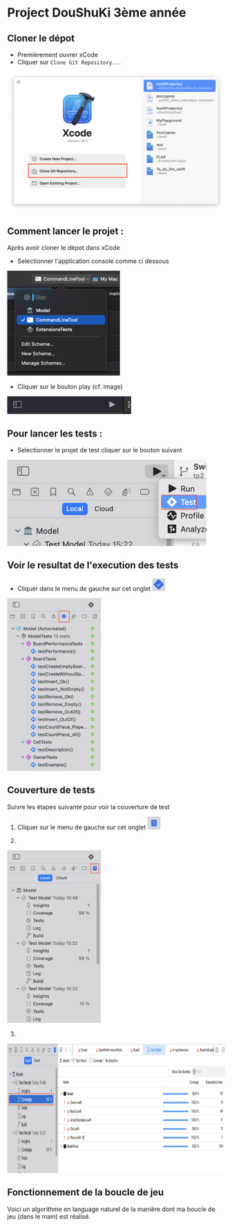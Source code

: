 # Project DouShuKi 3ème année

## Cloner le dépot

- Premièrement ouvrer xCode
- Cliquer sur `Clone Git Repository...`
<img src="./Image/CloneProject.png" height="auto" width="auto"/>

## Comment lancer le projet :

Après avoir cloner le dépot dans xCode
- Selectionner l'application console comme ci dessous

<img src="./Image/SelectProject.png" height="auto" width="auto"/>

- Cliquer sur le bouton play (cf. image)

<img src="./Image/PlayButton.png" height="auto" width="auto"/>

## Pour lancer les tests :

- Selectionner le projet de test cliquer sur le bouton suivant 

<img src="./Image/RunTest.png" height="200" width="auto"/>


## Voir le resultat de l'execution des tests

- Cliquer dans le menu de gauche sur cet onglet <span><img src="./Image/ResultTestIcon.png" width="30" height="auto"/></span>

<img src="./Image/ResultTest.png" height="400" width="auto"/>

## Couverture de tests

Suivre les étapes suivante pour voir la couverture de test

1) Cliquer sur le menu de gauche sur cet onglet <span><img src="./Image/CoverageReportIcon.png" width="30" height="auto"/></span>

2)

<img src="./Image/Coverage%20report.png" height="400" width="auto"/>

3)

<img src="./Image/CoverageReport2.png" height="300" width="auto"/>

## Fonctionnement de la boucle de jeu

Voici un algorithme en language naturel de la manière dont ma boucle de jeu (dans le main) est réalisé.

